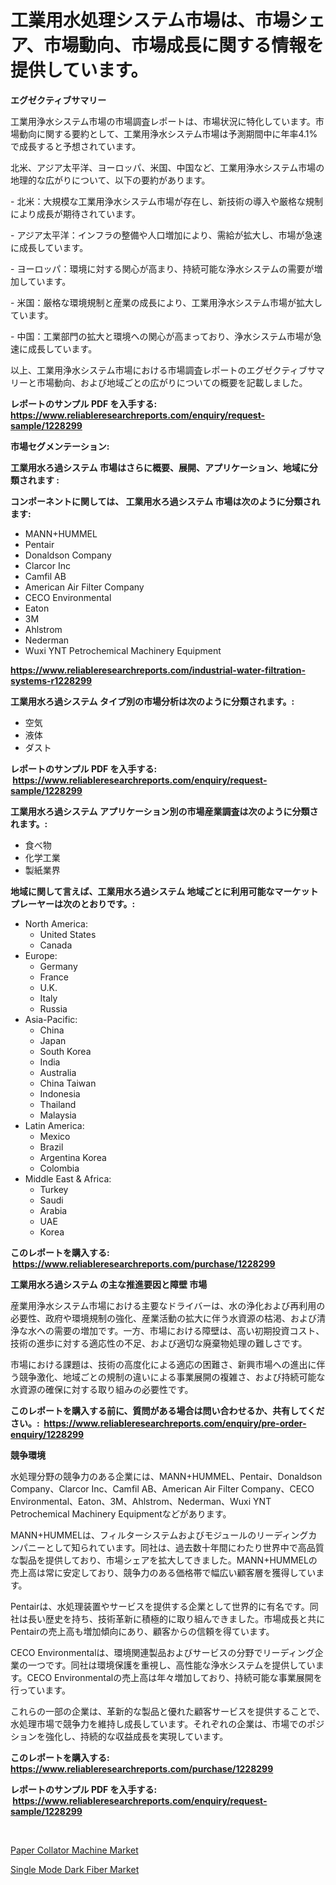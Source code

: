 <p><h1>工業用水処理システム市場は、市場シェア、市場動向、市場成長に関する情報を提供しています。</h1></p><p><strong>エグゼクティブサマリー</strong></p>
<p><p>工業用浄水システム市場の市場調査レポートは、市場状況に特化しています。市場動向に関する要約として、工業用浄水システム市場は予測期間中に年率4.1%で成長すると予想されています。 </p><p>北米、アジア太平洋、ヨーロッパ、米国、中国など、工業用浄水システム市場の地理的な広がりについて、以下の要約があります。 </p><p>- 北米：大規模な工業用浄水システム市場が存在し、新技術の導入や厳格な規制により成長が期待されています。 </p><p>- アジア太平洋：インフラの整備や人口増加により、需給が拡大し、市場が急速に成長しています。 </p><p>- ヨーロッパ：環境に対する関心が高まり、持続可能な浄水システムの需要が増加しています。 </p><p>- 米国：厳格な環境規制と産業の成長により、工業用浄水システム市場が拡大しています。 </p><p>- 中国：工業部門の拡大と環境への関心が高まっており、浄水システム市場が急速に成長しています。 </p><p>以上、工業用浄水システム市場における市場調査レポートのエグゼクティブサマリーと市場動向、および地域ごとの広がりについての概要を記載しました。</p></p>
<p><strong>レポートのサンプル PDF を入手する: <a href="https://www.reliableresearchreports.com/enquiry/request-sample/1228299">https://www.reliableresearchreports.com/enquiry/request-sample/1228299</a></strong></p>
<p><strong>市場セグメンテーション:</strong></p>
<p><strong> 工業用水ろ過システム 市場はさらに概要、展開、アプリケーション、地域に分類されます :</strong></p>
<p><strong>コンポーネントに関しては、 工業用水ろ過システム 市場は次のように分類されます: &nbsp;</strong></p>
<p><ul><li>MANN+HUMMEL</li><li>Pentair</li><li>Donaldson Company</li><li>Clarcor Inc</li><li>Camfil AB</li><li>American Air Filter Company</li><li>CECO Environmental</li><li>Eaton</li><li>3M</li><li>Ahlstrom</li><li>Nederman</li><li>Wuxi YNT Petrochemical Machinery Equipment</li></ul></p>
<p><strong><a href="https://www.reliableresearchreports.com/industrial-water-filtration-systems-r1228299">https://www.reliableresearchreports.com/industrial-water-filtration-systems-r1228299</a></strong></p>
<p><strong> 工業用水ろ過システム タイプ別の市場分析は次のように分類されます。:</strong></p>
<p><ul><li>空気</li><li>液体</li><li>ダスト</li></ul></p>
<p><strong>レポートのサンプル PDF を入手する: &nbsp;<a href="https://www.reliableresearchreports.com/enquiry/request-sample/1228299">https://www.reliableresearchreports.com/enquiry/request-sample/1228299</a></strong></p>
<p><strong> 工業用水ろ過システム アプリケーション別の市場産業調査は次のように分類されます。:</strong></p>
<p><ul><li>食べ物</li><li>化学工業</li><li>製紙業界</li></ul></p>
<p><strong>地域に関して言えば、工業用水ろ過システム 地域ごとに利用可能なマーケットプレーヤーは次のとおりです。:</strong></p>
<p><ul>
    <li>
        North America:
        <ul>
            <li>United States</li>
            <li>Canada</li>
        </ul>
    </li>
    <li>
        Europe:
        <ul>
            <li>Germany</li>
            <li>France</li>
            <li>U.K.</li>
            <li>Italy</li>
            <li>Russia</li>
        </ul>
    </li>
    <li>
        Asia-Pacific:
        <ul>
            <li>China</li>
            <li>Japan</li>
            <li>South Korea</li>
            <li>India</li>
            <li>Australia</li>
            <li>China Taiwan</li>
            <li>Indonesia</li>
            <li>Thailand</li>
            <li>Malaysia</li>
        </ul>
    </li>
    <li>
        Latin America:
        <ul>
            <li>Mexico</li>
            <li>Brazil</li>
            <li>Argentina Korea</li>
            <li>Colombia</li>
        </ul>
    </li>
    <li>
        Middle East & Africa:
        <ul>
            <li>Turkey</li>
            <li>Saudi</li>
            <li>Arabia</li>
            <li>UAE</li>
            <li>Korea</li>
        </ul>
    </li>
    </ul></p>
<p><strong>このレポートを購入する: &nbsp;<a href="https://www.reliableresearchreports.com/purchase/1228299">https://www.reliableresearchreports.com/purchase/1228299</a></strong></p>
<p><strong>工業用水ろ過システム の主な推進要因と障壁 市場</strong></p>
<p><p>産業用浄水システム市場における主要なドライバーは、水の浄化および再利用の必要性、政府や環境規制の強化、産業活動の拡大に伴う水資源の枯渇、および清浄な水への需要の増加です。一方、市場における障壁は、高い初期投資コスト、技術の進歩に対する適応性の不足、および適切な廃棄物処理の難しさです。</p><p>市場における課題は、技術の高度化による適応の困難さ、新興市場への進出に伴う競争激化、地域ごとの規制の違いによる事業展開の複雑さ、および持続可能な水資源の確保に対する取り組みの必要性です。</p></p>
<p><strong>このレポートを購入する前に、質問がある場合は問い合わせるか、共有してください。:&nbsp; <a href="https://www.reliableresearchreports.com/enquiry/pre-order-enquiry/1228299">https://www.reliableresearchreports.com/enquiry/pre-order-enquiry/1228299</a></strong></p>
<p><strong>競争環境</strong></p>
<p><p>水処理分野の競争力のある企業には、MANN+HUMMEL、Pentair、Donaldson Company、Clarcor Inc、Camfil AB、American Air Filter Company、CECO Environmental、Eaton、3M、Ahlstrom、Nederman、Wuxi YNT Petrochemical Machinery Equipmentなどがあります。</p><p>MANN+HUMMELは、フィルターシステムおよびモジュールのリーディングカンパニーとして知られています。同社は、過去数十年間にわたり世界中で高品質な製品を提供しており、市場シェアを拡大してきました。MANN+HUMMELの売上高は常に安定しており、競争力のある価格帯で幅広い顧客層を獲得しています。</p><p>Pentairは、水処理装置やサービスを提供する企業として世界的に有名です。同社は長い歴史を持ち、技術革新に積極的に取り組んできました。市場成長と共にPentairの売上高も増加傾向にあり、顧客からの信頼を得ています。</p><p>CECO Environmentalは、環境関連製品およびサービスの分野でリーディング企業の一つです。同社は環境保護を重視し、高性能な浄水システムを提供しています。CECO Environmentalの売上高は年々増加しており、持続可能な事業展開を行っています。</p><p>これらの一部の企業は、革新的な製品と優れた顧客サービスを提供することで、水処理市場で競争力を維持し成長しています。それぞれの企業は、市場でのポジションを強化し、持続的な収益成長を実現しています。</p></p>
<p><strong>このレポートを購入する: &nbsp; <a href="https://www.reliableresearchreports.com/purchase/1228299">https://www.reliableresearchreports.com/purchase/1228299</a></strong></p>
<p><strong>レポートのサンプル PDF を入手する: &nbsp;<a href="https://www.reliableresearchreports.com/enquiry/request-sample/1228299">https://www.reliableresearchreports.com/enquiry/request-sample/1228299</a></strong><strong></strong></p>
<p>&nbsp;</p>
<p><p><a href="https://view.publitas.com/reportprime-1/paper-collator-machine-market-trends-forecast-and-competitive-analysis-to-2031/">Paper Collator Machine Market</a></p><p><a href="https://flame-sidecar-702.notion.site/Single-Mode-Dark-Fiber-Market-Report-Reveals-the-Latest-Trends-And-Growth-Opportunities-of-this-Mark-b4d0375b960844148cc99edd70196cc0">Single Mode Dark Fiber Market</a></p></p>